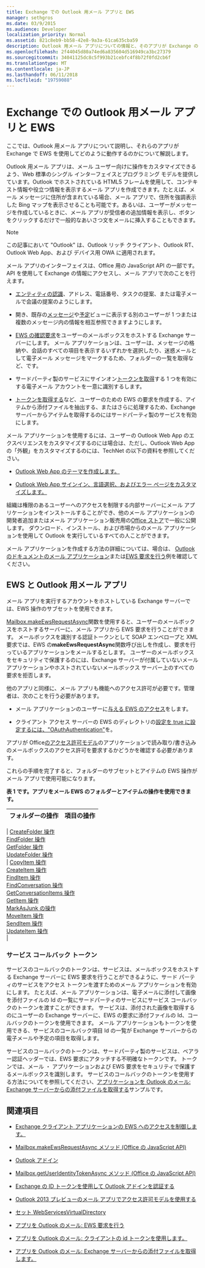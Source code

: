 ```yaml
---
title: Exchange での Outlook 用メール アプリと EWS
manager: sethgros
ms.date: 03/9/2015
ms.audience: Developer
localization_priority: Normal
ms.assetid: 821c8eb9-bb58-42e8-9a3a-61ca635cba59
description: Outlook 用メール アプリについての情報と、そのアプリが Exchange の EWS で動作するしくみを説明します。
ms.openlocfilehash: 2f44045d80a74ed6a835604d516949ca3bc27379
ms.sourcegitcommit: 34041125dc8c5f993b21cebfc4f8b72f0fd2cb6f
ms.translationtype: MT
ms.contentlocale: ja-JP
ms.lasthandoff: 06/11/2018
ms.locfileid: "19759088"
---
```

# <a name="mail-apps-for-outlook-and-ews-in-exchange"></a>Exchange での Outlook 用メール アプリと EWS

ここでは、Outlook 用メール アプリについて説明し、それらのアプリが Exchange で EWS を使用してどのように動作するのかについて解説します。
  
Outlook 用メール アプリは、メール ユーザー向けに操作をカスタマイズできるよう、Web 標準のシングル インターフェイスとプログラミング モデルを提供しています。Outlook でホストされている HTML5 フレームを使用して、コンテキスト情報や役立つ情報を表示するメール アプリを作成できます。たとえば、メール メッセージに住所が含まれている場合、メール アプリで、住所を強調表示した Bing マップを表示させることも可能です。あるいは、ユーザーがメッセージを作成しているときに、メール アプリが受信者の追加情報を表示し、ボタンをクリックするだけで一般的なあいさつ文をメールに挿入することもできます。
  
> [!NOTE]
> この記事において "Outlook" は、Outlook リッチ クライアント、Outlook RT、Outlook Web App、および デバイス用 OWA に適用されます。 
  
メール アプリのインターフェイスは、Office 用の JavaScript API の一部です。API を使用して Exchange の情報にアクセスし、メール アプリで次のことを行えます。
  
- [エンティティの認識](http://msdn.microsoft.com/library/a6b0904b-afe9-4882-9136-3d8cfd57fcf8%28Office.15%29.aspx)、アドレス、電話番号、タスクの提案、または電子メールで会議の提案のようにします。 
    
- 開き、既存の[メッセージ](http://msdn.microsoft.com/library/d0bca550-70c3-457c-85f8-e19b39e3b892%28Office.15%29.aspx)や[予定](http://msdn.microsoft.com/library/6cfbc29d-8581-474e-9a8b-510471e4bf8b%28Office.15%29.aspx)ビューに表示する別のユーザーが 1 つまたは複数のメッセージ内の情報を相互参照できますようにします。 
    
- [EWS の確認要求](http://msdn.microsoft.com/library/2ec380e0-4a67-4146-92a6-6a39f65dc6f2%28Office.15%29.aspx)をユーザーのメールボックスをホストする Exchange サーバーにします。 メール アプリケーションは、ユーザーは、メッセージの格納や、会話のすべての項目を表示するいずれかを選択したり、迷惑メールとして電子メール メッセージをマークするため、フォルダーの一覧を取得など、です。 
    
- サードパーティ製のサービスにサインオン[トークンを取得](http://msdn.microsoft.com/library/c658518b-6867-41a0-99cf-810303e4c539%28Office.15%29.aspx)する 1 つを有効にする電子メール アカウントを一意に識別するします。 
    
- [トークンを取得する](http://msdn.microsoft.com/library/c658518b-6867-41a0-99cf-810303e4c539%28Office.15%29.aspx)など、ユーザーのための EWS の要求を作成する、アイテムから添付ファイルを抽出する、またはさらに処理するため、Exchange サーバーからアイテムを取得するのにはサードパーティ製のサービスを有効にします。 
    
メール アプリケーションを使用するには、ユーザーの Outlook Web App のエクスペリエンスをカスタマイズするのには場合は、ただし、Outlook Web App の「外観」をカスタマイズするのには、TechNet の以下の資料を参照してください。
  
- [Outlook Web App のテーマを作成します。](http://technet.microsoft.com/en-us/library/bb201700%28v=exchg.150%29.aspx)
    
- [Outlook Web App サインイン、言語選択、およびエラー ページをカスタマイズします。](http://technet.microsoft.com/en-us/library/ee633483%28v=exchg.150%29.aspx)
    
組織は権限のあるユーザーへのアクセスを制限する内部サーバーにメール アプリケーションをインストールすることができ、他のメール アプリケーションの開発者追加またはメール アプリケーション販売用の[Office ストア](http://office.microsoft.com/store/)で一般に公開します。 ダウンロード、インストール、および市場からのメール アプリケーションを使用して Outlook を実行しているすべての人ことができます。 
  
メール アプリケーションを作成する方法の詳細については、場合は、 [Outlook のドキュメントのメール アプリケーション](http://msdn.microsoft.com/library/71e64bc9-e347-4f5d-8948-0a47b5dd93e6%28Office.15%29.aspx)または[EWS 要求を行う](http://code.msdn.microsoft.com/exchange/Mail-apps-for-Outlook-Make-770b2528)例を確認してください。 
  
## <a name="ews-and-mail-apps-for-outlook"></a>EWS と Outlook 用メール アプリ

メール アプリを実行するアカウントをホストしている Exchange サーバーでは、EWS 操作のサブセットを使用できます。
  
[Mailbox.makeEwsRequestAsync](http://msdn.microsoft.com/library/2ec380e0-4a67-4146-92a6-6a39f65dc6f2%28Office.15%29.aspx)関数を使用すると、ユーザーのメールボックスをホストするサーバーに、メール アプリから EWS 要求を行うことができます。 メールボックスを識別する認証トークンとして SOAP エンベロープと XML 要求では、EWS の**makeEwsRequestAsync**関数呼び出しを作成し、要求を行っているアプリケーションをメールするとします。 ユーザーのメールボックスをセキュリティで保護するのには、Exchange サーバーが付属していないメール アプリケーションやホストされていないメールボックス サーバー上のすべての要求を拒否します。 
  
他のアプリと同様に、メール アプリも機能へのアクセス許可が必要です。管理者は、次のことを行う必要があります。
  
- メール アプリケーションのユーザーに[与える EWS のアクセス](controlling-client-application-access-to-ews-in-exchange.md)をします。 
    
- クライアント アクセス サーバーの EWS のディレクトリの[設定を true に設定するには、"OAuthAuthentication"](http://technet.microsoft.com/en-us/library/aa997233%28v=exchg.150%29.aspx)を。 
    
アプリが Office[のアクセス許可モデル](http://msdn.microsoft.com/library/5bca69f2-b287-4e19-8f0f-78d896b2a3d3%28Office.15%29.aspx)のアプリケーションで読み取り/書き込みのメールボックスのアクセス許可を要求するかどうかを確認する必要があります。
  
これらの手順を完了すると、フォルダーのサブセットとアイテムの EWS 操作がメール アプリで使用可能になります。  
  
**表 1 です。アプリをメール EWS のフォルダーとアイテムの操作を使用できます。**

|**フォルダーの操作**|**項目の操作**|
|:-----|:-----|
|
  [CreateFolder 操作](http://msdn.microsoft.com/library/6f6c334c-b190-4e55-8f0a-38f2a018d1b3%28Office.15%29.aspx) <br/> 
  [FindFolder 操作](http://msdn.microsoft.com/library/7a9855aa-06cc-45ba-ad2a-645c15b7d031%28Office.15%29.aspx) <br/> 
  [GetFolder 操作](http://msdn.microsoft.com/library/355bcf93-dc71-4493-b177-622afac5fdb9%28Office.15%29.aspx) <br/> 
  [UpdateFolder 操作](http://msdn.microsoft.com/library/3494c996-b834-4813-b1ca-d99642d8b4e7%28Office.15%29.aspx) <br/> |
  [CopyItem 操作](http://msdn.microsoft.com/library/bcc68f9e-d511-4c29-bba6-ed535524624a%28Office.15%29.aspx) <br/> 
  [CreateItem 操作](http://msdn.microsoft.com/library/78a52120-f1d0-4ed7-8748-436e554f75b6%28Office.15%29.aspx) <br/> 
  [FindItem 操作](http://msdn.microsoft.com/library/ebad6aae-16e7-44de-ae63-a95b24539729%28Office.15%29.aspx) <br/> 
  [FindConversation 操作](http://msdn.microsoft.com/library/2384908a-c203-45b6-98aa-efd6a4c23aac%28Office.15%29.aspx) <br/> 
  [GetConversationItems 操作](http://msdn.microsoft.com/library/8ae00a99-b37b-4194-829c-fe300db6ab99%28Office.15%29.aspx) <br/> 
  [GetItem 操作](http://msdn.microsoft.com/library/e3590b8b-c2a7-4dad-a014-6360197b68e4%28Office.15%29.aspx) <br/> [MarkAsJunk の操作](http://msdn.microsoft.com/library/1f71f04d-56a9-4fee-a4e7-d1034438329e%28Office.15%29.aspx) <br/> 
  [MoveItem 操作](http://msdn.microsoft.com/library/dcf40fa7-7796-4a5c-bf5b-7a509a18d208%28Office.15%29.aspx) <br/> 
  [SendItem 操作](http://msdn.microsoft.com/library/337b89ef-e1b7-45ed-92f3-8abe4200e4c7%28Office.15%29.aspx) <br/> 
  [UpdateItem 操作](http://msdn.microsoft.com/library/5d027523-e0bc-4da2-b60b-0cb9fc1fdfe4%28Office.15%29.aspx) <br/> |
   
### <a name="service-callback-tokens"></a>サービス コールバック トークン

サービスのコールバックのトークンは、サービスは、メールボックスをホストする Exchange サーバーに EWS 要求を行うことができるように、サード パーティのサービスをアクセス トークンを渡すためのメール アプリケーションを有効にします。 たとえば、メール アプリケーションは、電子メールに添付して画像を添付ファイルの Id の一覧にサードパーティのサービスにサービス コールバックのトークンを渡すことができます。 サービスは、添付された画像を取得するのにユーザーの Exchange サーバーに、EWS の要求に添付ファイルの Id、コールバックのトークンを使用できます。 メール アプリケーションもトークンを使用できる、サービスのコールバック項目 Id の一覧が Exchange サーバーからの電子メールや予定の項目を取得します。
  
サービスのコールバックのトークンは、サードパーティ製のサービスは、ベアラー認証ヘッダーでは、EWS 要求にアタッチする不明確なトークンです。 トークンでは、メール ・ アプリケーションおよび EWS 要求をセキュリティで保護するメールボックスを識別します。 サービスのコールバックのトークンを使用する方法についてを参照してください、[アプリケーションを Outlook のメール: Exchange サーバーからの添付ファイルを取得する](http://code.msdn.microsoft.com/exchange/Mail-apps-for-Office-Get-38babdc9)サンプルです。 
  
## <a name="see-also"></a>関連項目


- [Exchange クライアント アプリケーションの EWS へのアクセスを制御します。](controlling-client-application-access-to-ews-in-exchange.md)
    
- [Mailbox.makeEwsRequestAsync メソッド (Office の JavaScript API)](http://msdn.microsoft.com/library/2ec380e0-4a67-4146-92a6-6a39f65dc6f2%28Office.15%29.aspx)
    
- [Outlook アドイン](http://msdn.microsoft.com/library/71e64bc9-e347-4f5d-8948-0a47b5dd93e6%28Office.15%29.aspx)
    
- [Mailbox.getUserIdentityTokenAsync メソッド (Office の JavaScript API)](http://msdn.microsoft.com/library/c658518b-6867-41a0-99cf-810303e4c539%28Office.15%29.aspx)
    
- [Exchange の ID トークンを使用して Outlook アドインを認証する](http://msdn.microsoft.com/library/c0520a1e-d9ba-495a-a99f-6816d7d2a23e%28Office.15%29.aspx)
    
- [Outlook 2013 プレビューのメール アプリでアクセス許可モデルを使用する](http://msdn.microsoft.com/library/5bca69f2-b287-4e19-8f0f-78d896b2a3d3%28Office.15%29.aspx)
    
- [セット WebServicesVirtualDirectory](http://technet.microsoft.com/en-us/library/aa997233%28v=exchg.150%29.aspx)
    
- [アプリを Outlook のメール: EWS 要求を行う](http://code.msdn.microsoft.com/office/Mail-apps-for-Outlook-Make-770b2528)
    
- [アプリを Outlook のメール: クライアントの id トークンを使用します。](http://code.msdn.microsoft.com/Mail-apps-for-Outlook-Use-b20a66b6)
    
- [アプリを Outlook のメール: Exchange サーバーからの添付ファイルを取得します。](http://code.msdn.microsoft.com/office/Mail-apps-for-Office-Get-38babdc9)
    

